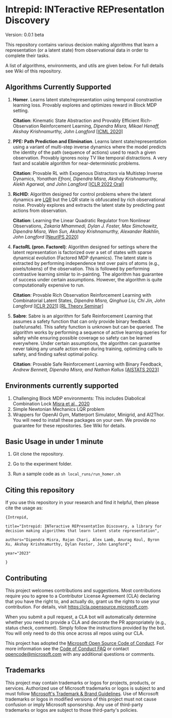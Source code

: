 # Intrepid: INTeractive REPresentatIon Discovery

Version: 0.0.1 beta

This repository contains various decision making algorithms that learn a representation (or a latent state) from observational data
in order to complete their tasks. 

A list of algorithms, environments, and utils are given below. For full details see Wiki of this repository.

## Algorithms Currently Supported

1. **Homer**. Learns latent state/representation using temporal constrastive learning loss. Provably explores and optimizes reward in Block MDP setting. 
          
   **Citation**: Kinematic State Abstraction and Provably Efficient Rich-Observation Reinforcement Learning, _Dipendra Misra, Mikael Henaff, Akshay Krishnamurthy, John Langford_ [\[ICML 2020\]](http://proceedings.mlr.press/v119/misra20a/misra20a.pdf)
        
2. **PPE: Path Prediction and Elimination**. Learns latent state/representation using a variant of multi-step inverse dynamics where the model predicts the identity of the path (sequence of actions) used to reach a given observation. Provably ignores noisy TV like temporal distractions. A very fast and scalable algorithm for near-deterministic problems.

   **Citation**: Provable RL with Exogenous Distractors via Multistep Inverse Dynamics, _Yonathan Efroni, Dipendra Misra, Akshay Krishnamurthy, Alekh Agarwal, and John Langford_ [\[ICLR 2022 Oral\]](https://openreview.net/pdf?id=RQLLzMCefQu)

3. **RicHID**: Algorithm designed for control problems where the latent dynamics are [LQR](https://en.wikipedia.org/wiki/Linear%E2%80%93quadratic_regulator) but the LQR state is obfuscated by rich observational noise. Provably explores and extracts the latent state by predicting past actions from observation.

    **Citation**: Learning the Linear Quadratic Regulator from Nonlinear Observations, _Zakaria Mhammedi, Dylan J. Foster, Max Simchowitz, Dipendra Misra, Wen Sun, Akshay Krishnamurthy, Alexander Rakhlin, John Langford_ [\[NeurIPS 2020\]](https://papers.nips.cc/paper/2020/file/a70145bf8b173e4496b554ce57969e24-Paper.pdf)

4. **FactoRL (pron. Factorel)**: Algorithm designed for settings where the latent representation is factorized over a set of states with sparse dynamical evolution (Factored MDP dynamics). The latent state is extracted by performing independence test over pairs of atoms (e.g., pixels/tokens) of the observation. This is followed by performing contrastive learning similar to in-painting. The algorithm has guarantee of success under certain assumptions. However, the algorithm is quite computationally expensive to run.

     **Citation**: Provable Rich Observation Reinforcement Learning with Combinatorial Latent States, _Dipendra Misra, Qinghua Liu, Chi Jin, John Langford_ [\[ICLR 2021\]](https://openreview.net/pdf?id=hx1IXFHAw7R) [\[RL Theory Seminar\]](https://www.youtube.com/watch?v=SEE5Snqhd40&ab_channel=RLtheoryseminars)

5. **Sabre**: Sabre is an algorithm for Safe Reinforcement Learning that assumes a safety function that can only provide binary feedback (safe/unsafe). This safety function is unknown but can be queried. The algorithm works by performing a sequence of active learning queries for safety while ensuring possible coverage so safety can be learned everywhere. Under certain assumptions, the algorithm can guarantee never taking any unsafe action even during training, optimizing calls to safety, and finding safest optimal policy.

    **Citation**: Provable Safe Reinforcement Learning with Binary Feedback, _Andrew Bennett, Dipendra Misra, and Nathan Kallus_ [\[AISTATS 2023\]](https://arxiv.org/pdf/2210.14492.pdf)

## Environments currently supported

1. Challenging Block MDP environments: This includes Diabolical Combination Lock [Misra et al., 2020](http://proceedings.mlr.press/v119/misra20a/misra20a.pdf)
2. Simple Newtonian Mechanics LQR problem
3. Wrappers for OpenAI Gym, Matterport Simulator, Minigrid, and AI2Thor. You will need to install these packages on your own. We provide no guarantee for these repositories. See Wiki for details. 

## Basic Usage in under 1 minute

1. Git clone the repository.

2. Go to the experiment folder.

3. Run a sample code as `sh local_runs/run_homer.sh`

## Citing this repository

If you use this repository in your research and find it helpful, then please cite the usage as:

``` 
{Intrepid,

title="Intrepid: INTeractive REPresentatIon Discovery, a library for decision making algorithms that learn latent state representation",

authors="Dipendra Misra, Rajan Chari, Alex Lamb, Anurag Koul, Byron Xu, Akshay Krishnamurthy, Dylan Foster, John Langford",

year="2023"

}
```

## Contributing

This project welcomes contributions and suggestions.  Most contributions require you to agree to a
Contributor License Agreement (CLA) declaring that you have the right to, and actually do, grant us
the rights to use your contribution. For details, visit https://cla.opensource.microsoft.com.

When you submit a pull request, a CLA bot will automatically determine whether you need to provide
a CLA and decorate the PR appropriately (e.g., status check, comment). Simply follow the instructions
provided by the bot. You will only need to do this once across all repos using our CLA.

This project has adopted the [Microsoft Open Source Code of Conduct](https://opensource.microsoft.com/codeofconduct/).
For more information see the [Code of Conduct FAQ](https://opensource.microsoft.com/codeofconduct/faq/) or
contact [opencode@microsoft.com](mailto:opencode@microsoft.com) with any additional questions or comments.

## Trademarks

This project may contain trademarks or logos for projects, products, or services. Authorized use of Microsoft 
trademarks or logos is subject to and must follow 
[Microsoft's Trademark & Brand Guidelines](https://www.microsoft.com/en-us/legal/intellectualproperty/trademarks/usage/general).
Use of Microsoft trademarks or logos in modified versions of this project must not cause confusion or imply Microsoft sponsorship.
Any use of third-party trademarks or logos are subject to those third-party's policies.
